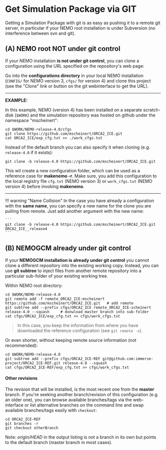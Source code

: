 # Get Simulation Package via GIT

Getting a Simulation Package with git is as easy as pushing it to a remote git server, in particular if your NEMO root installation is under Subversion (no interference between svn and git).

## (A) NEMO root **NOT** under git control

If your NEMO installation **is not under git control**, you can clone a configuration using the URL specified on the repository's web page:

Go into the **configurations directory** in your local NEMO installation (`CONFIG/` for NEMO version 3, `cfgs/` for version 4) and clone this project (see the "Clone" link or button on the git webinterface to get the URL).



-----

**EXAMPLE:** 

In this example, NEMO (version 4) has been installed on a separate scratch-disk (`$WORK`) and the simulation repository was hosted on github under the namespace "mscheinert":

```
cd $WORK/NEMO-release-4.0/cfgs
git clone https://github.com/mscheinert/ORCA2_ICE.git
cat ORCA2_ICE/exp_cfg.txt >> ./work_cfgs.txt
```

Instead of the default branch you can also specify it when cloning (e.g. `release-4.0` if it exists):

```
git clone -b release-4.0 https://github.com/mscheinert/ORCA2_ICE.git
```

This wil create a new configuration folder, which can be used as a reference case for **makenemo -r**. Make sure, you add this configuration to the local registry file `cfg.txt` (NEMO version 3) or `work_cfgs.txt` (NEMO version 4) before invoking **makenemo**.

-----



!!! warning "Name Collision"
	In the case you have already a configuration with the **same name**, you can specify a new name for the clone you are pulling from remote. Just add another argument with the new name:

    ```
    git clone -b release-4.0 https://github.com/mscheinert/ORCA2_ICE.git ORCA2_ICE__release4
    ```





## (B) NEMOGCM already under git control

If your **NEMOGCM installation is already under git control** you cannot clone a different repository into the existing working copy. Instead, you can use **git subtree** to inject files from another remote repository into a particular sub-folder of your existing working tree.

Within NEMO root directory:

```
cd $WORK/NEMO-release-4.0
git remote add -f remote_ORCA2_ICE-mscheinert https://github.com/mscheinert/ORCA2_ICE.git   # add remote
git subtree add --prefix cfgs/ORCA2_ICE remote_ORCA2_ICE-scheinert release-4.0 --squash     # donwload master branch into sub-folder
cat cfgs/ORCA2_ICE/exp_cfg.txt >> cfgs/work_cfgs.txt
```

> In this case, you keep the information from where you have downloaded the reference configuration (see `git remote -v`).

Or even shorter, without keeping remote source information (not recommended):

```
cd $WORK/NEMO-release-4.0
git subtree add --prefix cfgs/ORCA2_ICE-REF git@github.com:immerse-project/ORCA2_ICE-REF.git release-4.0 --squash
cat cfgs/ORCA2_ICE-REF/exp_cfg.txt >> cfgs/work_cfgs.txt
```

#### Other revisions

The revision that will be installed, is the most recent one from the **master** branch. If you're seeking another branch/revision of this configuration (e.g. an older one), you can browse available branches/tags via the web-interface or list alternative branches on the command line and swap available branches/tags easily with `checkout`:

```
cd ORCA2_ICE-REF
git branches -r
git checkout otherBranch
```

Note: *origin/HEAD* in the output listing is not a branch in its own but points to the default branch (master branch in most cases).